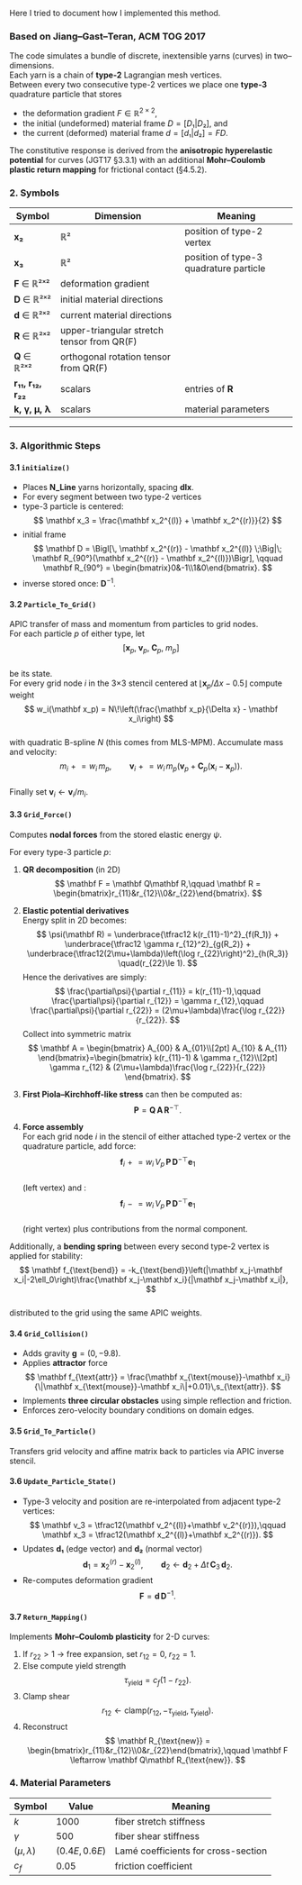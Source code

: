 Here I tried to document how I implemented this method.

### Based on Jiang–Gast–Teran, ACM TOG 2017  

The code simulates a bundle of discrete, inextensible yarns (curves) in two–dimensions.  
Each yarn is a chain of **type-2** Lagrangian mesh vertices.  
Between every two consecutive type-2 vertices we place one **type-3** quadrature particle that stores  

- the deformation gradient $F \in \mathbb{R}^{2\times 2}$, 
- the initial (undeformed) material frame $D = [D₁ | D₂]$, and  
- the current (deformed) material frame $d = [d₁ | d₂] = F D$.

The constitutive response is derived from the **anisotropic hyperelastic potential** for curves (JGT17 §3.3.1) with an additional **Mohr–Coulomb plastic return mapping** for frictional contact (§4.5.2).  


### 2. Symbols  
| Symbol | Dimension | Meaning |
|---|---|---|
| **x₂** | ℝ² | position of type-2 vertex |
| **x₃** | ℝ² | position of type-3 quadrature particle |
| **F** ∈ ℝ²ˣ² | deformation gradient |
| **D** ∈ ℝ²ˣ² | initial material directions |
| **d** ∈ ℝ²ˣ² | current material directions |
| **R** ∈ ℝ²ˣ² | upper-triangular stretch tensor from QR(F) |
| **Q** ∈ ℝ²ˣ² | orthogonal rotation tensor from QR(F) |
| **r₁₁, r₁₂, r₂₂** | scalars | entries of **R** |
| **k, γ, μ, λ** | scalars | material parameters |

---

### 3. Algorithmic Steps  

#### 3.1 `initialize()`
- Places **N_Line** yarns horizontally, spacing **dlx**.  
- For every segment between two type-2 vertices  
- type-3 particle is centered:  
  $$
  \mathbf x_3 = \frac{\mathbf x_2^{(l)} + \mathbf x_2^{(r)}}{2}
  $$  
-  initial frame  
  $$
  \mathbf D = \Bigl[\, \mathbf x_2^{(r)} - \mathbf x_2^{(l)} \;\Big|\; \mathbf R_{90°}(\mathbf x_2^{(r)} - \mathbf x_2^{(l)})\Bigr], \qquad \mathbf R_{90°} = \begin{bmatrix}0&-1\\1&0\end{bmatrix}.
  $$  
- inverse stored once: $\mathbf D^{-1}$.



#### 3.2 `Particle_To_Grid()`
APIC transfer of mass and momentum from particles to grid nodes.  
For each particle $p$ of either type, let  
$$
[\mathbf x_p,\; \mathbf v_p,\; \mathbf C_p,\; m_p]
$$  
be its state.  
For every grid node $i$ in the 3×3 stencil centered at $\lfloor\mathbf x_p/\Delta x-0.5\rfloor$ compute weight  
$$
w_i(\mathbf x_p) = N\!\left(\frac{\mathbf x_p}{\Delta x} - \mathbf x_i\right)
$$  
with quadratic B-spline $N$ (this comes from MLS-MPM).
Accumulate mass and velocity:
$$
m_i \mathrel{+}= w_i\, m_p, \qquad
\mathbf v_i \mathrel{+}= w_i\, m_p \left(\mathbf v_p + \mathbf C_p(\mathbf x_i - \mathbf x_p)\right).
$$  
Finally set $\mathbf v_i \leftarrow \mathbf v_i/m_i$.

#### 3.3 `Grid_Force()`
Computes **nodal forces** from the stored elastic energy $\psi$.

For every type-3 particle $p$:

1. **QR decomposition** (in 2D)  
   $$
   \mathbf F = \mathbf Q\mathbf R,\qquad
   \mathbf R = \begin{bmatrix}r_{11}&r_{12}\\0&r_{22}\end{bmatrix}.
   $$

2. **Elastic potential derivatives**  
   Energy split  in 2D becomes:
$$
   \psi(\mathbf R) = \underbrace{\tfrac12 k(r_{11}-1)^2}_{f(R_1)} +
                     \underbrace{\tfrac12 \gamma r_{12}^2}_{g(R_2)} +
                     \underbrace{\tfrac12(2\mu+\lambda)\left(\log r_{22}\right)^2}_{h(R_3)} \quad(r_{22}\le 1).
   $$
   Hence the derivatives are simply:$$
   \frac{\partial\psi}{\partial r_{11}} = k(r_{11}-1),\qquad
   \frac{\partial\psi}{\partial r_{12}} = \gamma r_{12},\qquad
   \frac{\partial\psi}{\partial r_{22}} = (2\mu+\lambda)\frac{\log r_{22}}{r_{22}}.
   $$
   Collect into symmetric matrix  
$$
   \mathbf A = \begin{bmatrix}
   A_{00} & A_{01}\\[2pt]
   A_{10} & A_{11}
   \end{bmatrix}=\begin{bmatrix}
   k(r_{11}-1) & \gamma r_{12}\\[2pt]
   \gamma r_{12} & (2\mu+\lambda)\frac{\log r_{22}}{r_{22}}
   \end{bmatrix}.
   $$
   

3. **First Piola–Kirchhoff-like stress**  can then be computed as: 
   $$
   \mathbf P = \mathbf Q\,\mathbf A\,\mathbf R^{-\top}.
   $$

4. **Force assembly**  
   For each grid node $i$ in the stencil of either attached type-2 vertex or the quadrature particle, add force:
   $$
   \mathbf f_i \mathrel{+}= w_i\,V_p\,\mathbf P\,\mathbf D^{-\top}\mathbf e_1
   $$  
   (left vertex) and :
   $$
   \mathbf f_i \mathrel{-}= w_i\,V_p\,\mathbf P\,\mathbf D^{-\top}\mathbf e_1
   $$  
   (right vertex) plus contributions from the normal component.

Additionally, a **bending spring** between every second type-2 vertex is applied for stability:  
$$
\mathbf f_{\text{bend}} = -k_{\text{bend}}\left(|\mathbf x_j-\mathbf x_i|-2\ell_0\right)\frac{\mathbf x_j-\mathbf x_i}{|\mathbf x_j-\mathbf x_i|},
$$  
distributed to the grid using the same APIC weights.

#### 3.4 `Grid_Collision()`
- Adds gravity $\mathbf g = (0,-9.8)$.  
- Applies **attractor** force  
  $$
  \mathbf f_{\text{attr}} = \frac{\mathbf x_{\text{mouse}}-\mathbf x_i}{\|\mathbf x_{\text{mouse}}-\mathbf x_i\|+0.01}\,s_{\text{attr}}.
  $$  
- Implements **three circular obstacles** using simple reflection and friction.  
- Enforces zero-velocity boundary conditions on domain edges.

#### 3.5 `Grid_To_Particle()`
Transfers grid velocity and affine matrix back to particles via APIC inverse stencil.

#### 3.6 `Update_Particle_State()`
- Type-3 velocity and position are re-interpolated from adjacent type-2 vertices:  
  $$
  \mathbf v_3 = \tfrac12(\mathbf v_2^{(l)}+\mathbf v_2^{(r)}),\qquad
  \mathbf x_3 = \tfrac12(\mathbf x_2^{(l)}+\mathbf x_2^{(r)}).
  $$  
- Updates **d₁** (edge vector) and **d₂** (normal vector)  
  $$
  \mathbf d_1 = \mathbf x_2^{(r)}-\mathbf x_2^{(l)},\qquad
  \mathbf d_2 \leftarrow \mathbf d_2 + \Delta t\,\mathbf C_3\,\mathbf d_2.
  $$  
- Re-computes deformation gradient  
  $$
  \mathbf F = \mathbf d\,\mathbf D^{-1}.
  $$

#### 3.7 `Return_Mapping()`
Implements **Mohr–Coulomb plasticity** for 2-D curves:

1. If $r_{22}>1$ → free expansion, set $r_{12}=0,\;r_{22}=1$.  
2. Else compute yield strength  
   $$
   \tau_{\text{yield}} = c_f(1-r_{22}).
   $$  
3. Clamp shear  
   $$
   r_{12} \leftarrow \text{clamp}(r_{12}, -\tau_{\text{yield}}, \tau_{\text{yield}}).
   $$  
4. Reconstruct  
   $$
   \mathbf R_{\text{new}} = \begin{bmatrix}r_{11}&r_{12}\\0&r_{22}\end{bmatrix},\qquad
   \mathbf F \leftarrow \mathbf Q\mathbf R_{\text{new}}.
   $$

### 4. Material Parameters  
| Symbol | Value | Meaning |
|---|---|---|
| $k$ | 1000 | fiber stretch stiffness |
| $\gamma$ | 500 | fiber shear stiffness |
| $(\mu,\lambda)$ | $(0.4E,0.6E)$ | Lamé coefficients for cross-section |
| $c_f$ | 0.05 | friction coefficient |

